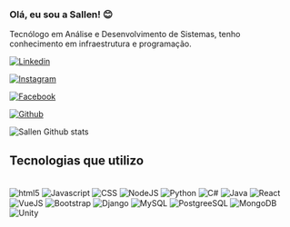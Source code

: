 ### Olá, eu sou a Sallen! 😊
Tecnólogo em Análise e Desenvolvimento de Sistemas, tenho conhecimento em infraestrutura e programação.


[![Linkedin](https://img.shields.io/badge/LinkedIn-0077B5?style=for-the-badge&logo=linkedin&logoColor=white)](https://www.linkedin.com/in/sallensouza/)

[![Instagram](https://img.shields.io/badge/Instagram-E4405F?style=for-the-badge&logo=instagram&logoColor=white)](https://www.instagram.com/xkidsn/)

[![Facebook](https://img.shields.io/badge/Facebook-1877F2?style=for-the-badge&logo=facebook&logoColor=white)](https://www.facebook.com/sallen.mosele.56/)

[![Github](https://img.shields.io/badge/GitHub-100000?style=for-the-badge&logo=github&logoColor=white)](https://github.com/sallenmosele/)

![Sallen Github stats](https://github-readme-stats.vercel.app/api?username=sallenmosele&show_icons=true&theme=radical)

## Tecnologias que utilizo

<div style="display: inline_block"><br/>
<img align="center" alt= "html5"src="https://img.shields.io/badge/HTML5-E34F26?style=for-the-badge&logo=html5&logoColor=white" />
<img align="center" alt= "Javascript" src="https://img.shields.io/badge/JavaScript-F7DF1E?style=for-the-badge&logo=javascript&logoColor=black" />
<img align="center" alt= "CSS" src="https://img.shields.io/badge/CSS3-1572B6?style=for-the-badge&logo=css3&logoColor=white" />
<img align="center" alt= "NodeJS" src="https://img.shields.io/badge/Node.js-43853D?style=for-the-badge&logo=node.js&logoColor=white" />
<img align="center" alt= "Python" src="https://img.shields.io/badge/Python-14354C?style=for-the-badge&logo=python&logoColor=white" />
<img align="center" alt= "C#" src="https://img.shields.io/badge/C%23-239120?style=for-the-badge&logo=c-sharp&logoColor=white" />
<img align="center" alt= "Java" src="https://img.shields.io/badge/Java-ED8B00?style=for-the-badge&logo=java&logoColor=white" />
<img align="center" alt= "React" src="https://img.shields.io/badge/React-20232A?style=for-the-badge&logo=react&logoColor=61DAFB" />
<img align="center" alt= "VueJS" src="https://img.shields.io/badge/Vue.js-35495E?style=for-the-badge&logo=vue.js&logoColor=4FC08D" />
<img align="center" alt= "Bootstrap" src="https://img.shields.io/badge/Bootstrap-563D7C?style=for-the-badge&logo=bootstrap&logoColor=white" />
<img align="center" alt= "Django" src="https://img.shields.io/badge/Django-092E20?style=for-the-badge&logo=django&logoColor=white" />
<img align="center" alt= "MySQL" src="https://img.shields.io/badge/MySQL-00000F?style=for-the-badge&logo=mysql&logoColor=white" />
<img align="center" alt= "PostgreeSQL" src="https://img.shields.io/badge/PostgreSQL-316192?style=for-the-badge&logo=postgresql&logoColor=white" />
<img align="center" alt= "MongoDB" src="https://img.shields.io/badge/MongoDB-4EA94B?style=for-the-badge&logo=mongodb&logoColor=white" />
<img align="center" alt= "Unity" src="https://img.shields.io/badge/Unity-100000?style=for-the-badge&logo=unity&logoColor=white" />

</div>
